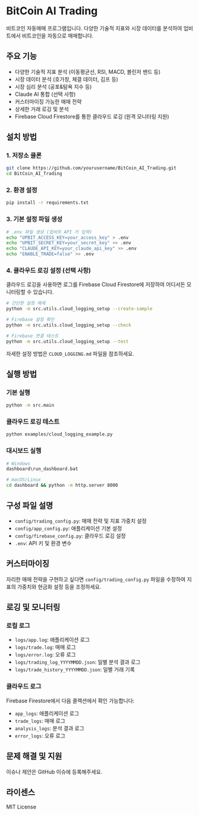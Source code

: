 # BitCoin AI Trading

비트코인 자동매매 프로그램입니다. 다양한 기술적 지표와 시장 데이터를 분석하여 업비트에서 비트코인을 자동으로 매매합니다.

## 주요 기능

- 다양한 기술적 지표 분석 (이동평균선, RSI, MACD, 볼린저 밴드 등)
- 시장 데이터 분석 (호가창, 체결 데이터, 김프 등)
- 시장 심리 분석 (공포&탐욕 지수 등)
- Claude AI 통합 (선택 사항)
- 커스터마이징 가능한 매매 전략
- 상세한 거래 로깅 및 분석
- Firebase Cloud Firestore를 통한 클라우드 로깅 (원격 모니터링 지원)

## 설치 방법

### 1. 저장소 클론

```bash
git clone https://github.com/yourusername/BitCoin_AI_Trading.git
cd BitCoin_AI_Trading
```

### 2. 환경 설정

```bash
pip install -r requirements.txt
```

### 3. 기본 설정 파일 생성

```bash
# .env 파일 생성 (업비트 API 키 입력)
echo "UPBIT_ACCESS_KEY=your_access_key" > .env
echo "UPBIT_SECRET_KEY=your_secret_key" >> .env
echo "CLAUDE_API_KEY=your_claude_api_key" >> .env
echo "ENABLE_TRADE=false" >> .env
```

### 4. 클라우드 로깅 설정 (선택 사항)

클라우드 로깅을 사용하면 로그를 Firebase Cloud Firestore에 저장하여 어디서든 모니터링할 수 있습니다.

```bash
# 간단한 설정 예제
python -m src.utils.cloud_logging_setup --create-sample

# Firebase 설정 확인
python -m src.utils.cloud_logging_setup --check

# Firebase 연결 테스트
python -m src.utils.cloud_logging_setup --test
```

자세한 설정 방법은 `CLOUD_LOGGING.md` 파일을 참조하세요.

## 실행 방법

### 기본 실행

```bash
python -m src.main
```

### 클라우드 로깅 테스트

```bash
python examples/cloud_logging_example.py
```

### 대시보드 실행

```bash
# Windows
dashboard\run_dashboard.bat

# macOS/Linux
cd dashboard && python -m http.server 8000
```

## 구성 파일 설명

- `config/trading_config.py`: 매매 전략 및 지표 가중치 설정
- `config/app_config.py`: 애플리케이션 기본 설정
- `config/firebase_config.py`: 클라우드 로깅 설정
- `.env`: API 키 및 환경 변수

## 커스터마이징

자리한 매매 전략을 구현하고 싶다면 `config/trading_config.py` 파일을 수정하여 지표의 가중치와 현금화 설정 등을 조정하세요.

## 로깅 및 모니터링

### 로컬 로그

- `logs/app.log`: 애플리케이션 로그
- `logs/trade.log`: 매매 로그
- `logs/error.log`: 오류 로그
- `logs/trading_log_YYYYMMDD.json`: 일별 분석 결과 로그
- `logs/trade_history_YYYYMMDD.json`: 일별 거래 기록

### 클라우드 로그

Firebase Firestore에서 다음 콜렉션에서 확인 가능합니다:

- `app_logs`: 애플리케이션 로그
- `trade_logs`: 매매 로그
- `analysis_logs`: 분석 결과 로그
- `error_logs`: 오류 로그

## 문제 해결 및 지원

이슈나 제안은 GitHub 이슈에 등록해주세요.

## 라이센스

MIT License
